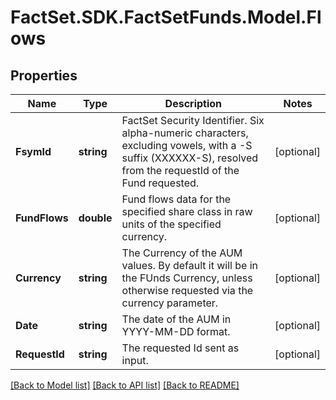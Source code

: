 # FactSet.SDK.FactSetFunds.Model.Flows

## Properties

Name | Type | Description | Notes
------------ | ------------- | ------------- | -------------
**FsymId** | **string** | FactSet Security Identifier. Six alpha-numeric characters, excluding vowels, with a -S suffix (XXXXXX-S), resolved from the requestId of the Fund requested. | [optional] 
**FundFlows** | **double** | Fund flows data for the specified share class in raw units of the specified currency. | [optional] 
**Currency** | **string** | The Currency of the AUM values. By default it will be in the FUnds Currency, unless otherwise requested via the currency parameter. | [optional] 
**Date** | **string** | The date of the AUM in YYYY-MM-DD format. | [optional] 
**RequestId** | **string** | The requested Id sent as input. | [optional] 

[[Back to Model list]](../README.md#documentation-for-models) [[Back to API list]](../README.md#documentation-for-api-endpoints) [[Back to README]](../README.md)

